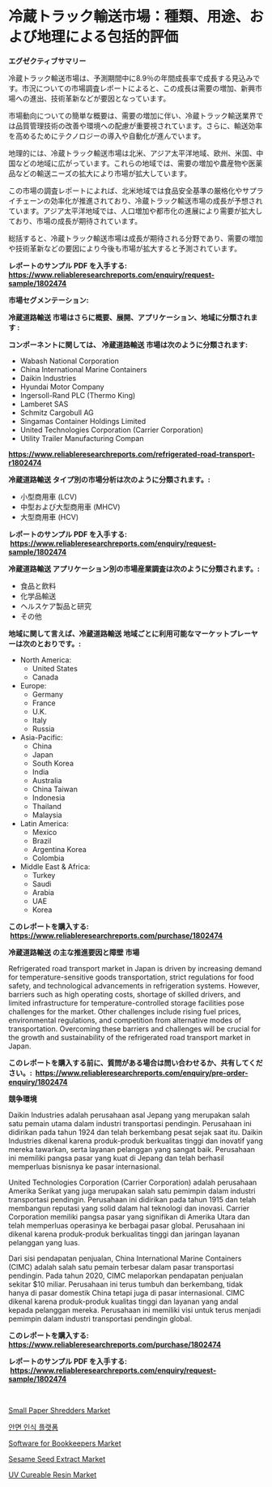 <p><h1>冷蔵トラック輸送市場：種類、用途、および地理による包括的評価</h1></p><p><strong>エグゼクティブサマリー</strong></p>
<p><p>冷蔵トラック輸送市場は、予測期間中に8.9％の年間成長率で成長する見込みです。市況についての市場調査レポートによると、この成長は需要の増加、新興市場への進出、技術革新などが要因となっています。</p><p>市場動向についての簡単な概要は、需要の増加に伴い、冷蔵トラック輸送業界では品質管理技術の改善や環境への配慮が重要視されています。さらに、輸送効率を高めるためにテクノロジーの導入や自動化が進んでいます。</p><p>地理的には、冷蔵トラック輸送市場は北米、アジア太平洋地域、欧州、米国、中国などの地域に広がっています。これらの地域では、需要の増加や農産物や医薬品などの輸送ニーズの拡大により市場が拡大しています。</p><p>この市場の調査レポートによれば、北米地域では食品安全基準の厳格化やサプライチェーンの効率化が推進されており、冷蔵トラック輸送市場の成長が予想されています。アジア太平洋地域では、人口増加や都市化の進展により需要が拡大しており、市場の成長が期待されています。</p><p>総括すると、冷蔵トラック輸送市場は成長が期待される分野であり、需要の増加や技術革新などの要因により今後も市場が拡大すると予測されています。</p></p>
<p><strong>レポートのサンプル PDF を入手する: <a href="https://www.reliableresearchreports.com/enquiry/request-sample/1802474">https://www.reliableresearchreports.com/enquiry/request-sample/1802474</a></strong></p>
<p><strong>市場セグメンテーション:</strong></p>
<p><strong> 冷蔵道路輸送 市場はさらに概要、展開、アプリケーション、地域に分類されます :</strong></p>
<p><strong>コンポーネントに関しては、 冷蔵道路輸送 市場は次のように分類されます: &nbsp;</strong></p>
<p><ul><li>Wabash National Corporation</li><li>China International Marine Containers</li><li>Daikin Industries</li><li>Hyundai Motor Company</li><li>Ingersoll-Rand PLC (Thermo King)</li><li>Lamberet SAS</li><li>Schmitz Cargobull AG</li><li>Singamas Container Holdings Limited</li><li>United Technologies Corporation (Carrier Corporation)</li><li>Utility Trailer Manufacturing Compan</li></ul></p>
<p><strong><a href="https://www.reliableresearchreports.com/refrigerated-road-transport-r1802474">https://www.reliableresearchreports.com/refrigerated-road-transport-r1802474</a></strong></p>
<p><strong> 冷蔵道路輸送 タイプ別の市場分析は次のように分類されます。:</strong></p>
<p><ul><li>小型商用車 (LCV)</li><li>中型および大型商用車 (MHCV)</li><li>大型商用車 (HCV)</li></ul></p>
<p><strong>レポートのサンプル PDF を入手する: &nbsp;<a href="https://www.reliableresearchreports.com/enquiry/request-sample/1802474">https://www.reliableresearchreports.com/enquiry/request-sample/1802474</a></strong></p>
<p><strong> 冷蔵道路輸送 アプリケーション別の市場産業調査は次のように分類されます。:</strong></p>
<p><ul><li>食品と飲料</li><li>化学品輸送</li><li>ヘルスケア製品と研究</li><li>その他</li></ul></p>
<p><strong>地域に関して言えば、冷蔵道路輸送 地域ごとに利用可能なマーケットプレーヤーは次のとおりです。:</strong></p>
<p><ul>
    <li>
        North America:
        <ul>
            <li>United States</li>
            <li>Canada</li>
        </ul>
    </li>
    <li>
        Europe:
        <ul>
            <li>Germany</li>
            <li>France</li>
            <li>U.K.</li>
            <li>Italy</li>
            <li>Russia</li>
        </ul>
    </li>
    <li>
        Asia-Pacific:
        <ul>
            <li>China</li>
            <li>Japan</li>
            <li>South Korea</li>
            <li>India</li>
            <li>Australia</li>
            <li>China Taiwan</li>
            <li>Indonesia</li>
            <li>Thailand</li>
            <li>Malaysia</li>
        </ul>
    </li>
    <li>
        Latin America:
        <ul>
            <li>Mexico</li>
            <li>Brazil</li>
            <li>Argentina Korea</li>
            <li>Colombia</li>
        </ul>
    </li>
    <li>
        Middle East & Africa:
        <ul>
            <li>Turkey</li>
            <li>Saudi</li>
            <li>Arabia</li>
            <li>UAE</li>
            <li>Korea</li>
        </ul>
    </li>
    </ul></p>
<p><strong>このレポートを購入する: &nbsp;<a href="https://www.reliableresearchreports.com/purchase/1802474">https://www.reliableresearchreports.com/purchase/1802474</a></strong></p>
<p><strong>冷蔵道路輸送 の主な推進要因と障壁 市場</strong></p>
<p><p>Refrigerated road transport market in Japan is driven by increasing demand for temperature-sensitive goods transportation, strict regulations for food safety, and technological advancements in refrigeration systems. However, barriers such as high operating costs, shortage of skilled drivers, and limited infrastructure for temperature-controlled storage facilities pose challenges for the market. Other challenges include rising fuel prices, environmental regulations, and competition from alternative modes of transportation. Overcoming these barriers and challenges will be crucial for the growth and sustainability of the refrigerated road transport market in Japan.</p></p>
<p><strong>このレポートを購入する前に、質問がある場合は問い合わせるか、共有してください。:&nbsp; <a href="https://www.reliableresearchreports.com/enquiry/pre-order-enquiry/1802474">https://www.reliableresearchreports.com/enquiry/pre-order-enquiry/1802474</a></strong></p>
<p><strong>競争環境</strong></p>
<p><p>Daikin Industries adalah perusahaan asal Jepang yang merupakan salah satu pemain utama dalam industri transportasi pendingin. Perusahaan ini didirikan pada tahun 1924 dan telah berkembang pesat sejak saat itu. Daikin Industries dikenal karena produk-produk berkualitas tinggi dan inovatif yang mereka tawarkan, serta layanan pelanggan yang sangat baik. Perusahaan ini memiliki pangsa pasar yang kuat di Jepang dan telah berhasil memperluas bisnisnya ke pasar internasional.</p><p>United Technologies Corporation (Carrier Corporation) adalah perusahaan Amerika Serikat yang juga merupakan salah satu pemimpin dalam industri transportasi pendingin. Perusahaan ini didirikan pada tahun 1915 dan telah membangun reputasi yang solid dalam hal teknologi dan inovasi. Carrier Corporation memiliki pangsa pasar yang signifikan di Amerika Utara dan telah memperluas operasinya ke berbagai pasar global. Perusahaan ini dikenal karena produk-produk berkualitas tinggi dan jaringan layanan pelanggan yang luas.</p><p>Dari sisi pendapatan penjualan, China International Marine Containers (CIMC) adalah salah satu pemain terbesar dalam pasar transportasi pendingin. Pada tahun 2020, CIMC melaporkan pendapatan penjualan sekitar $10 miliar. Perusahaan ini terus tumbuh dan berkembang, tidak hanya di pasar domestik China tetapi juga di pasar internasional. CIMC dikenal karena produk-produk kualitas tinggi dan layanan yang andal kepada pelanggan mereka. Perusahaan ini memiliki visi untuk terus menjadi pemimpin dalam industri transportasi pendingin global.</p></p>
<p><strong>このレポートを購入する: &nbsp; <a href="https://www.reliableresearchreports.com/purchase/1802474">https://www.reliableresearchreports.com/purchase/1802474</a></strong></p>
<p><strong>レポートのサンプル PDF を入手する: &nbsp;<a href="https://www.reliableresearchreports.com/enquiry/request-sample/1802474">https://www.reliableresearchreports.com/enquiry/request-sample/1802474</a></strong><strong></strong></p>
<p>&nbsp;</p>
<p><p><a href="https://view.publitas.com/reportprime-1/small-paper-shredders-market-size-cagr-trends-2024-2030/">Small Paper Shredders Market</a></p><p><a href="https://github.com/PercyHagernes9778/Market-Research-Report-List-1/blob/main/289251433348.md">안면 인식 플랫폼</a></p><p><a href="https://circular-yam-9b9.notion.site/Software-for-Bookkeepers-Market-Insights-into-Market-CAGR-Market-Trends-and-Growth-Strategies-b2e5b56c420a42c6b6e7b6ace72222bd">Software for Bookkeepers Market</a></p><p><a href="https://issuu.com/reportprime-2/docs/sesame-seed-extract-market-size-2030.pptx">Sesame Seed Extract Market</a></p><p><a href="https://issuu.com/reportprime-2/docs/uv-cureable-resin-market-size-2030.pptx">UV Cureable Resin Market</a></p></p>